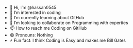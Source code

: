 - 👋 Hi, I’m @hassan0545
- 👀 I’m interested in coding
- 🌱 I’m currently learning about GitHub
- 💞️ I’m looking to collaborate on Programming with experties
- 📫 How to reach me Coding on GitHub 
- 😄 Pronouns: Nothing 
- ⚡ Fun fact: I think Coding is Easy and makes me Bill Gates 

<!---
hassan0545/hassan0545 is a ✨ special ✨ repository because its `README.md` (this file) appears on your GitHub profile.
You can click the Preview link to take a look at your changes.
--->
